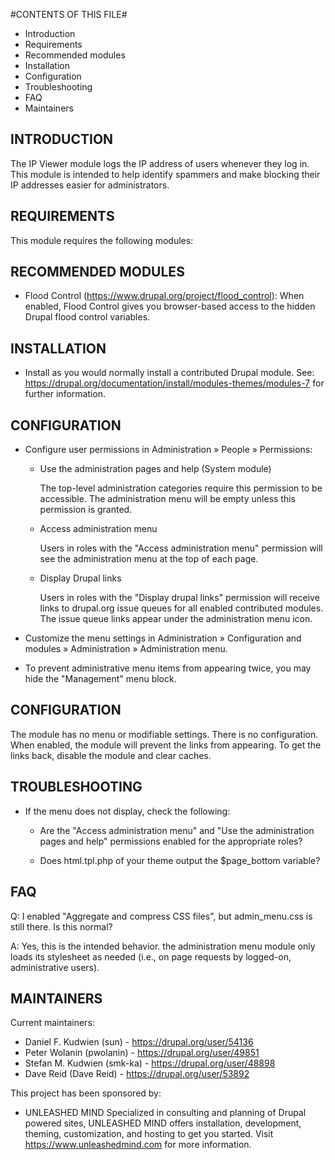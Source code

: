 #CONTENTS OF THIS FILE#

* Introduction
* Requirements
* Recommended modules
* Installation
* Configuration
* Troubleshooting
* FAQ
* Maintainers

INTRODUCTION
------------
The IP Viewer module logs the IP address of users whenever they log in. This module is intended to help identify spammers
and make blocking their IP addresses easier for administrators.

REQUIREMENTS
------------

This module requires the following modules:



RECOMMENDED MODULES
-------------------

 * Flood Control (https://www.drupal.org/project/flood_control):
   When enabled, Flood Control gives you browser-based access to the hidden Drupal flood control variables.

 INSTALLATION
 ------------

* Install as you would normally install a contributed Drupal module. See:
  https://drupal.org/documentation/install/modules-themes/modules-7
  for further information.

CONFIGURATION
-------------

* Configure user permissions in Administration » People » Permissions:

   - Use the administration pages and help (System module)

     The top-level administration categories require this permission to be
     accessible. The administration menu will be empty unless this permission
     is granted.

   - Access administration menu

     Users in roles with the "Access administration menu" permission will see
     the administration menu at the top of each page.

   - Display Drupal links

     Users in roles with the "Display drupal links" permission will receive
     links to drupal.org issue queues for all enabled contributed modules. The
     issue queue links appear under the administration menu icon.

 * Customize the menu settings in Administration » Configuration and modules »
   Administration » Administration menu.

 * To prevent administrative menu items from appearing twice, you may hide the
   "Management" menu block.

CONFIGURATION
-------------

The module has no menu or modifiable settings. There is no configuration. When
enabled, the module will prevent the links from appearing. To get the links
back, disable the module and clear caches.


TROUBLESHOOTING
---------------

 * If the menu does not display, check the following:

   - Are the "Access administration menu" and "Use the administration pages
     and help" permissions enabled for the appropriate roles?

   - Does html.tpl.php of your theme output the $page_bottom variable?

FAQ
---

Q: I enabled "Aggregate and compress CSS files", but admin_menu.css is still
   there. Is this normal?

A: Yes, this is the intended behavior. the administration menu module only loads
   its stylesheet as needed (i.e., on page requests by logged-on, administrative
   users).


MAINTAINERS
-----------

Current maintainers:
 * Daniel F. Kudwien (sun) - https://drupal.org/user/54136
 * Peter Wolanin (pwolanin) - https://drupal.org/user/49851
 * Stefan M. Kudwien (smk-ka) - https://drupal.org/user/48898
 * Dave Reid (Dave Reid) - https://drupal.org/user/53892

This project has been sponsored by:
 * UNLEASHED MIND
   Specialized in consulting and planning of Drupal powered sites, UNLEASHED
   MIND offers installation, development, theming, customization, and hosting
   to get you started. Visit https://www.unleashedmind.com for more information.